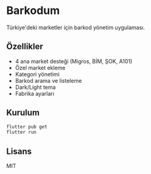 # Barkodum

Türkiye'deki marketler için barkod yönetim uygulaması.

## Özellikler

- 4 ana market desteği (Migros, BİM, ŞOK, A101)
- Özel market ekleme
- Kategori yönetimi
- Barkod arama ve listeleme
- Dark/Light tema
- Fabrika ayarları

## Kurulum

```bash
flutter pub get
flutter run
```

## Lisans

MIT
